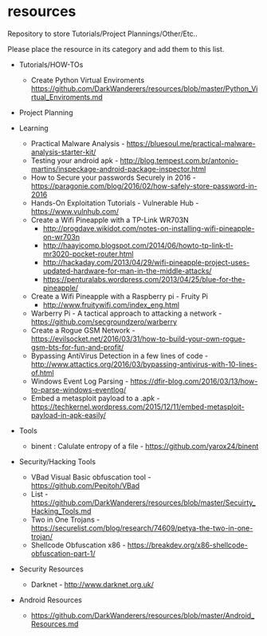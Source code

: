 # resources
Repository to store Tutorials/Project Plannings/Other/Etc..

Please place the resource in its category and add them to this list.

* Tutorials/HOW-TOs
  * Create Python Virtual Enviroments https://github.com/DarkWanderers/resources/blob/master/Python_Virtual_Enviroments.md

* Project Planning


* Learning
  * Practical Malware Analysis - https://bluesoul.me/practical-malware-analysis-starter-kit/ 
  * Testing your android apk - http://blog.tempest.com.br/antonio-martins/inspeckage-android-package-inspector.html 
  * How to Secure your passwords Securely in 2016 - https://paragonie.com/blog/2016/02/how-safely-store-password-in-2016 
  * Hands-On Exploitation Tutorials - Vulnerable Hub - https://www.vulnhub.com/
  * Create a Wifi Pineapple with a TP-Link WR703N
    * http://progdave.wikidot.com/notes-on-installing-wifi-pineapple-on-wr703n
    * http://haayicomp.blogspot.com/2014/06/howto-tp-link-tl-mr3020-pocket-router.html
    * http://hackaday.com/2013/04/29/wifi-pineapple-project-uses-updated-hardware-for-man-in-the-middle-attacks/
    * https://penturalabs.wordpress.com/2013/04/25/blue-for-the-pineapple/
  * Create a Wifi Pineapple with a Raspberry pi - Fruity Pi
    * http://www.fruitywifi.com/index_eng.html 
  * Warberry Pi -  A tactical approach to attacking a network -  https://github.com/secgroundzero/warberry
  * Create a Rogue GSM Network - https://evilsocket.net/2016/03/31/how-to-build-your-own-rogue-gsm-bts-for-fun-and-profit/
  * Bypassing AntiVirus Detection in a few lines of code - http://www.attactics.org/2016/03/bypassing-antivirus-with-10-lines-of.html
  * Windows Event Log Parsing - https://dfir-blog.com/2016/03/13/how-to-parse-windows-eventlog/ 
  * Embed a metasploit payload to a .apk - https://techkernel.wordpress.com/2015/12/11/embed-metasploit-payload-in-apk-easily/
  
* Tools
  * binent : Calulate entropy of a file - https://github.com/yarox24/binent 


* Security/Hacking Tools
  * VBad Visual Basic obfuscation tool - https://github.com/Pepitoh/VBad 
  * List - https://github.com/DarkWanderers/resources/blob/master/Secuirty_Hacking_Tools.md
  * Two in One Trojans - https://securelist.com/blog/research/74609/petya-the-two-in-one-trojan/
  * Shellcode Obfuscation x86 - https://breakdev.org/x86-shellcode-obfuscation-part-1/
  
* Security Resources
  * Darknet - http://www.darknet.org.uk/

* Android Resources
  *  https://github.com/DarkWanderers/resources/blob/master/Android_Resources.md 
